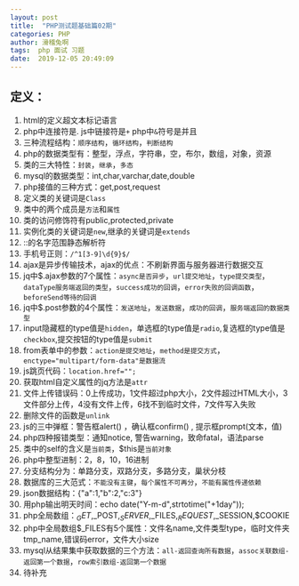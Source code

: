 ```yaml
---
layout: post
title:  "PHP测试题基础篇02期"
categories: PHP
author: 滑稽兔啊
tags:  php 面试 习题
date:  2019-12-05 20:49:09
---
```




## 定义：









1. html的定义超文本标记语言<br>
2. php中连接符是. js中链接符是`+`  php中`&`符号是并且<br>
3. 三种流程结构：`顺序结构`，`循环结构`，`判断结构`<br>
4. php的数据类型有：整型，浮点，字符串，空，布尔，数组，对象，资源<br>
5. 类的三大特性：`封装`，`继承`，`多态`<br>
6. mysql的数据类型：int,char,varchar,date,double<br>
7. php接值的三种方式：get,post,request<br>
8. 定义类的关键词是`Class`<br>
9. 类中的两个成员是`方法`和`属性`<br>
10. 类的访问修饰符有public,protected,private<br>
11. 实例化类的关键词是`new`,继承的关键词是`extends`<br>
12. ::的名字范围静态解析符<br>
13. 手机号正则：`/^1[3-9]\d{9}$/` <br>
14. ajax是异步传输技术，ajax的优点：不刷新界面与服务器进行数据交互<br>
15. jq中$.ajax参数的7个属性：`async是否异步`，`url提交地址`，`type提交类型`，`dataType服务端返回的类型`，`success成功的回调`，`error失败的回调函数`，`beforeSend等待的回调`<br>
16. jq中$.post参数的4个属性：`发送地址`，`发送数据`，`成功的回调`，`服务端返回的数据类型`<br>
17. input隐藏框的type值是`hidden`，单选框的type值是`radio`,复选框的type值是`checkbox`,提交按钮的type值是`submit`<br>
18. from表单中的参数：`action是提交地址`，`method是提交方式`，`enctype="multipart/form-data"是数据流`<br>
19. js跳页代码：`location.href="";`<br>
20. 获取html自定义属性的jq方法是`attr` <br>
21. 文件上传错误码：0上传成功，1文件超过php大小，2文件超过HTML大小，3文件部分上传，4没有文件上传，6找不到临时文件，7文件写入失败<br>
22. 删除文件的函数是`unlink`<br>
23. js的三中弹框：警告框alert() ，确认框confirm() , 提示框prompt(文本，值)<br>
24. php四种报错类型：通知notice, 警告warning，致命fatal，语法parse<br>
25. 类中的self的含义是`当前类`，$this是`当前对象`<br>
26. php中整型进制：2，8，10，16进制<br>
27. 分支结构分为：单路分支，双路分支，多路分支，巢状分枝<br>
28. 数据库的三大范式：`不能没有主键`，`每个属性不可再分`，`不能有属性传递依赖`<br>
29. json数据结构：{"a":1,"b":2,"c:3"}<br>
30. 用php输出明天时间：echo date("Y-m-d",strtotime("+1day"));<br>
31. php全局数组：$_GET,$_POST,$_SERVER,$_FILES,$_REQUEST,$_SESSION,$COOKIE<br>
32. php中全局数组$_FILES有5个属性：文件名name,文件类型type，临时文件夹tmp_name,错误码error，文件大小size<br>
33. mysql从结果集中获取数据的三个方法：`all-返回查询所有数据`，`assoc关联数组-返回第一个数据`，`row索引数组-返回第一个数据`<br>
34. 待补充







